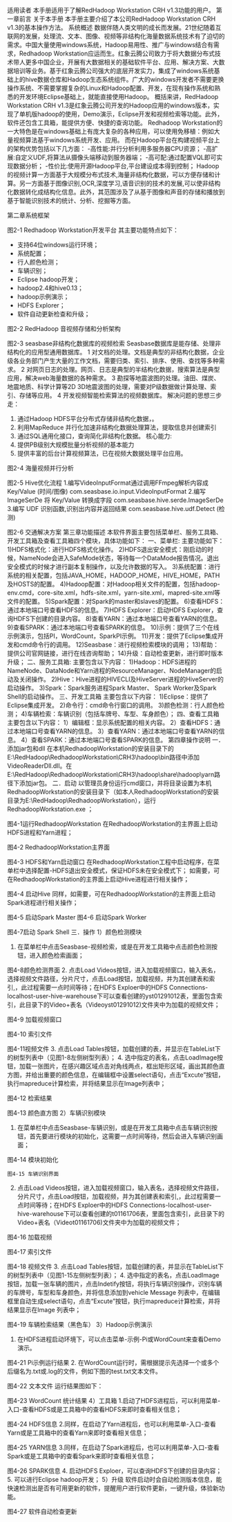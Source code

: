 适用读者
本手册适用于了解RedHadoop Workstation CRH v1.3功能的用户。
第一章前言
关于本手册
本手册主要介绍了本公司RedHadoop Workstation CRH v1.3的基本操作方法。
系统概述
数据伴随人类文明的成长而发展。21世纪随着互联网的发展，处理流、文本、图像、视频等非结构化海量数据系统技术有了迫切的需求。中国大量使用windows系统，Hadoop易用性、推广与windows结合有需求，Redhadoop Workstation应运而生。红象云腾公司致力于将大数据分布式技术带人更多中国企业，开展有大数据相关的基础软件平台、应用、解决方案、大数据培训等业务。基于红象云腾公司强大的底层开发实力，集成了windows系统基础上的hive数据仓库和Hadoop生态系统组件。广大的windows开发者不需要更换操作系统、不需要掌握复杂的Linux和Hadoop配置、开发，在现有操作系统和熟悉的开发环境Eclipse基础上，就能直接使用Hadoop。
概括来讲，RedHadoop Workstation CRH v1.3是红象云腾公司开发的Hadoop应用的windows版本，实现了单机版hadoop的使用，Demo演示，Eclipse开发和视频检索等功能。此外，软件还包含工具箱，能提供方便、快捷的查询功能。
Redhadoop Workstation的一大特色是在windows基础上有庞大复杂的各种应用，可以使用免移植：例如大量视频算法基于windows系统开发、应用。
而在Hadoop平台在构建视频平台上的架构优势包括以下几方面：
   -高性能:并行分析利用多服务器CPU资源；
   -高扩展:自定义UDF,将算法从摄像头端移动到服务器端；
   -高可配:通过配置VQL即可实现数据分析；
   -性价比:使用开源Hadoop平台,平台建设成本得到控制；
    Hadoop的视频计算一方面基于大规模分布式技术,海量非结构化数据，可以方便存储和计算。另一方面基于图像识别,OCR,深度学习,语音识别的技术的发展,可以使非结构化数据转化成结构化信息。此外，其范围涉及了从基于图像和声音的存储和播放到基于智能识别技术的统计、分析、挖掘等方面。

第二章系统框架

图2-1 Redhadoop Workstation开发平台
其主要功能特点如下：
- 支持64位windows运行环境；
- 系统配置；
- 行人颜色检测；
- 车辆识别；
- Eclipse hadoop开发；
- hadoop2.4和hive0.13；
- hadoop示例演示；
- HDFS Explorer；
- 软件自动更新检查和升级；

图2-2 RedHadoop 音视频存储和分析架构

图2-3 seasbase非结构化数据库的视频检索
Seasbase数据库是能存储、处理非结构化的应用型通用数据库。
1 对文档的处理。文档是典型的非结构化数据，企业级各业务部门产生大量的工作文档，需要归类、索引、排序、使用、查找等多种需求。
2 对网页日志的处理。网页、日志是典型的半结构化数据，搜索算法是典型应用，解决web海量数据的各种需求。
3 勘探等地震波图的处理。油田、煤炭、地震地质、科学计算等2D 3D地震波图的处理，需要对P级数据做计算处理、索引、存储等应用。
4 开发视频智能检索算法的视频数据库。
解决问题的思想三步走：
1. 通过Hadoop HDFS平台分布式存储非结构化数据，。
2. 利用MapReduce 并行化加速非结构化数据处理算法，提取信息并创建索引
3. 通过SQL通用化接口，查询简化非结构化数据。
核心能力:
1. 提供PB级别大规模批量分析视频的基本能力
2. 提供丰富的后台计算视频算法，已在视频大数据处理平台应用。

图2-4 海量视频并行分析

图2-5 Hive优化流程
1.编写VideoInputFormat通过调用FFmpeg解析内容成 Key/Value (时间/图像)
com.seasbase.io.input.VideoInputFormat
2.编写 ImageSerDe 将 Key/Value 转换成字段
com.seasbase.hive.serde.ImageSerDe
3.编写 UDF 识别函数,识别出内容并返回结果
com.seasbase.hive.udf.Detect (检测)

图2-6 交通解决方案
第三章功能描述
本软件界面主要包括菜单栏、服务工具箱、开发工具箱及查看工具箱四个模块，具体功能如下：
一、菜单栏:
主要功能如下：
1)HDFS格式化：进行HDFS格式化操作。
2)HDFS退出安全模式：刚启动的时候，NameNode会进入SafeMode状态，等待每一个DataMode报告情况。退出安全模式的时候才进行副本复制操作，以及允许数据的写入。
3)系统配置：进行系统的相关配置，包括JAVA_HOME，HADOOP_HOME，HIVE_HOME，PATH及HOSTS的配置。
4)Hadoop配置：对Hadoop相关文件的配置，包括hadoop-env.cmd，core-site.xml，hdfs-site.xml，yarn-site.xml，mapred-site.xml等文件的配置。
5)Spark配置：对Spark的master和slaves的配置。
6)查看HDFS：通过本地端口号查看HDFS的信息。
7)HDFS Explorer：启动HDFS Explorer，查询HDFS下创建的目录内容。
8)查看YARN：通过本地端口号查看YARN的信息。
9)查看SPARK：通过本地端口号查看SPARK的信息。
10)示例：提供了三个在线示例演示，包括PI，WordCount，SparkPI示例。
11)开发：提供了Eclipse集成开发和cmd命令行的调用。
12)Seasbase：进行视频检索模块的调用；
13)帮助：提供公司官网链接，进行在线咨询帮助；
14)升级：自动检查更新，进行即时版本升级；
二、服务工具箱:
 主要包含以下内容：
1)Hadoop：HDFS进程的NameNode、DataNode和Yarn进程的ResourceManager、NodeManager的启动及关闭操作。
2)Hive：Hive进程的HIVECLI及HiveServer进程的HiveServer的启动操作。
3)Spark：Spark服务进程Spark Master、 Spark Worker及Spark Shell的启动操作。
三、开发工具箱
主要包含以下内容：
1)Eclipse：提供了Eclipse集成开发。
2)命令行：cmd命令行窗口的调用。
3)颜色检测：行人颜色检测；
4)车辆检索：车辆识别（包括车牌号、车型、车身颜色）；
四、查看工具箱
主要包含以下内容：
1）编辑框：显示系统配置的相关内容。
2）查看HDFS：通过本地端口号查看YARN的信息。
3）查看YARN：通过本地端口号查看YARN的信息。
4）查看SPARK：通过本地端口号查看SPARK的信息。
第四章操作说明
一．添加jar包和dll 
在本机RedhadoopWorkstation的安装目录下的E:\RedHadoop\RedhadoopWorkstation\CRH3\hadoop\bin路径中添加VideoReaderDll.dll。在E:\RedHadoop\RedhadoopWorkstation\CRH3\hadoop\share\hadoop\yarn路径下添加jar包。
二．启动
以管理员身份运行cmd窗口，并将目录设置为本机RedhadoopWorkstation的安装目录下（如本人RedhadoopWorkstation的安装目录为E:\RedHadoop\RedhadoopWorkstation），运行RedhadoopWorkstation.exe ；

图4-1运行RedhadoopWorkstation
在RedhadoopWorkstation的主界面上启动HDFS进程和Yarn进程；

图4-2 RedhadoopWorkstation主界面

图4-3 HDFS和Yarn启动窗口
在RedhadoopWorkstation工程中启动程序，在菜单栏中选择配置-HDFS退出安全模式，保证HDFS未在安全模式下；
如需要，可在RedhadoopWorkstation的主界面上启动Hive进程进行相关操作；

图4-4 启动Hive
同样，如需要，可在RedhadoopWorkstation的主界面上启动Spark进程进行相关操作；

图4-5 启动Spark Master
图4-6 启动Spark Worker

图4-7启动 Spark Shell
三．操作
1）颜色检测模块
1. 在菜单栏中点击Seasbase-视频检索，或是在开发工具箱中点击颜色检测按钮，进入颜色检索画面；

图4-8颜色检测界面
2. 点击Load Videos按钮，进入加载视频窗口，输入表名，选择视频文件路径，分片尺寸，点击Load按钮，加载视频，并为其创建表和索引,，此过程需要一点时间等待；在HDFS Exploer中的HDFS Connections-localhost-user-hive-warehouse下可以查看创建的yst01291012表，里面包含索引，此目录下的Video+表名（Videoyst01291012)文件夹中为加载的视频文件；

图4-9 加载视频窗口

图4-10 索引文件

图4-11视频文件
3. 点击Load Tables按钮，加载创建的表，并显示在TableList下的树型列表中（见图1-8左侧树型列表）；
4. 选中指定的表名，点击LoadImage按钮，加载一张图片，在感兴趣区域点击对角线两点，框出矩形区域，画出其颜色直方图，并给出重要的颜色信息，在编辑框中设置select语句，点击“Excute”按钮，执行mapreduce计算检索，并将结果显示在Image列表中；

图4-12 检索结果

图4-13 颜色直方图
2）车辆识别模块
1. 在菜单栏中点击Seasbase-车辆识别，或是在开发工具箱中点击车辆识别按钮，首先要进行模块的初始化，这需要一点时间等待，然后会进入车辆识别画面；

图4-14 模块初始化

	图4-15 车辆识别界面
2. 点击Load Videos按钮，进入加载视频窗口，输入表名，选择视频文件路径，分片尺寸，点击Load按钮，加载视频，并为其创建表和索引,，此过程需要一点时间等待；在HDFS Exploer中的HDFS Connections-localhost-user-hive-warehouse下可以查看创建的t01161706表，里面包含索引，此目录下的Video+表名（Videot01161706)文件夹中为加载的视频文件；


图4-16 加载视频
	
图4-17 索引文件

图4-18 视频文件
3. 点击Load Tables按钮，加载创建的表，并显示在TableList下的树型列表中（见图1-15左侧树型列表）；
4. 选中指定的表名，点击LoadImage按钮，加载一张车辆的图片，点击Indetify按钮，将执行车辆识别操作，识别车辆的车牌号，车型和车身颜色，并将信息添加到vehicle Message 列表中，在编辑框里自动生成select语句，点击“Excute”按钮，执行mapreduce计算检索，并将结果显示在Image 列表中；

图4-19 车辆检索结果（黑色车）
3）Hadoop示例演示
1. 在HDFS进程启动环境下，可以点击菜单-示例-Pi或WordCount来查看Demo演示。

图4-21  Pi示例运行结果
2. 在WordCount运行时，需根据提示先选择一个或多个后缀名为.txt或.log的文件，例如下图的test.txt文本文件。

图4-22 文本文件
  运行结果图如下：

图4-23 WordCount 统计结果
4）工具箱
1.启动了HDFS进程后，可以利用菜单-入口-查看HDFS或是工具箱中的查看HDFS来即时查看相关信息；

图4-24 HDFS信息
2.同样，在启动了Yarn进程后，也可以利用菜单-入口-查看Yarn或是工具箱中的查看Yarn来即时查看相关信息；

图4-25 YARN信息
3.同样，在启动了Spark进程后，也可以利用菜单-入口-查看Spark或是工具箱中的查看Spark来即时查看相关信息；

图4-26 SPARK信息
4. 启动HDFS Exploer，可以查询HDFS下创建的目录内容；
5. 可以进行Eclipse hadoop开发；
5）升级
    软件启动时会自动检测版本信息，能快速检测出是否有可用更新的软件，提醒用户进行软件更新，一键升级，体验新功能。



图4-27 软件自动检查更新
